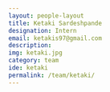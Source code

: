 ```yaml
---
layout: people-layout
title: Ketaki Sardeshpande
designation: Intern
email: ketakis97@gmail.com
description: 
img: ketaki.jpg
category: team
ide: ketaki
permalink: /team/ketaki/
---
```

